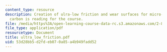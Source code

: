 ```yaml
---
content_type: resource
description: Creation of ulra-low friction and wear surfaces for micro-devices using
  carbon is reading for the course.
file: /media/https%3A/open-learning-course-data-rc.s3.amazonaws.com/2-800-tribology-fall-2004/53d28bb5d2fdeb070a85a4b949fadd52_ultra_low_friction.pdf
file_type: application/pdf
resourcetype: Document
title: ultra_low_friction.pdf
uid: 53d28bb5-d2fd-eb07-0a85-a4b949fadd52
---
```

